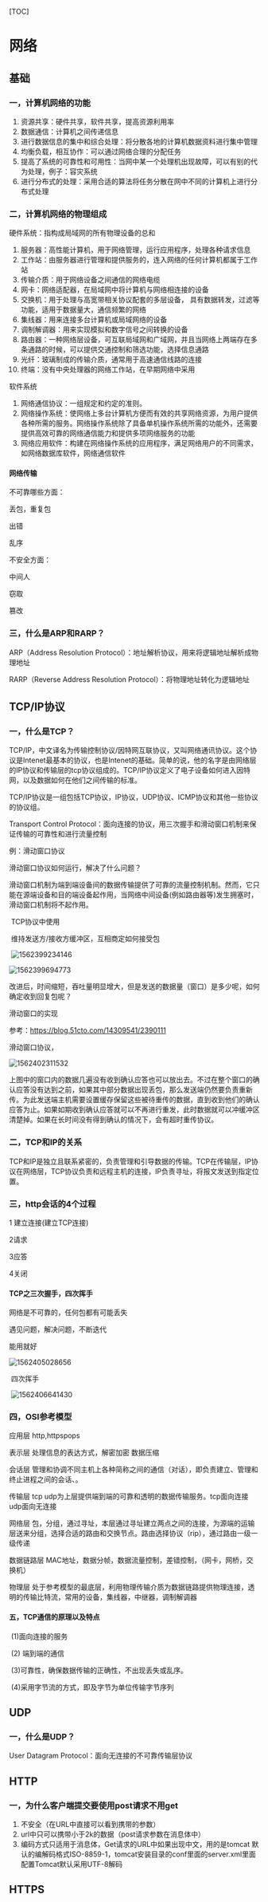 [TOC]

# 网络

## 基础

### 一，计算机网络的功能

1. 资源共享：硬件共享，软件共享，提高资源利用率
2. 数据通信：计算机之间传递信息
3. 进行数据信息的集中和综合处理：将分散各地的计算机数据资料进行集中管理
4. 均衡负载，相互协作：可以通过网络合理的分配任务
5. 提高了系统的可靠性和可用性：当网中某一个处理机出现故障，可以有别的代为处理，例子：容灾系统
6. 进行分布式的处理：采用合适的算法将任务分散在网中不同的计算机上进行分布式处理

### 二，计算机网络的物理组成

硬件系统：指构成局域网的所有物理设备的总和

1. 服务器：高性能计算机，用于网络管理，运行应用程序，处理各种请求信息
2. 工作站：由服务器进行管理和提供服务的，连入网络的任何计算机都属于工作站
3. 传输介质：用于网络设备之间通信的网络电缆
4. 网卡：网络适配器，在局域网中将计算机与网络相连接的设备
5. 交换机：用于处理与高宽带相关协议配套的多层设备， 具有数据转发，过滤等功能，适用于数据量大，通信频繁的网络
6. 集线器：用来连接多台计算机或局域网络的设备
7. 调制解调器：用来实现模拟和数字信号之间转换的设备
8. 路由器：一种网络层设备，可互联局域网和广域网，并且当网络上两端存在多条通路的时候，可以提供交通控制和筛选功能，选择信息通路
9. 光纤：玻璃制成的传输介质，通常用于高速通信线路的连接
10. 终端：没有中央处理器的网络工作站，在早期网络中采用

软件系统

1. 网络通信协议：一组规定和约定的准则。
2. 网络操作系统：使网络上多台计算机方便而有效的共享网络资源，为用户提供各种所需的服务。网络操作系统除了具备单机操作系统所需的功能外，还需要提供高效可靠的网络通信能力和提供多项网络服务的功能
3. 网络应用软件：构建在网络操作系统的应用程序，满足网络用户的不同需求，如网络数据库软件，网络通信软件

#### 网络传输

不可靠哪些方面：

   丢包，重复包

   出错

   乱序

不安全方面：

  中间人

  窃取

  篡改  

### 三，什么是ARP和RARP？

ARP（Address Resolution Protocol）：地址解析协议，用来将逻辑地址解析成物理地址

RARP（Reverse Address Resolution Protocol）：将物理地址转化为逻辑地址

## TCP/IP协议

### 一，什么是TCP？

TCP/IP，中文译名为传输控制协议/因特网互联协议，又叫网络通讯协议。这个协议是Intenet最基本的协议，也是Intenet的基础。简单的说，他的名字是由网络层的IP协议和传输层的tcp协议组成的。TCP/IP协议定义了电子设备如何进入因特网，以及数据如何在他们之间传输的标准。

TCP/IP协议是一组包括TCP协议，IP协议，UDP协议、ICMP协议和其他一些协议的协议组。

Transport Control Protocol：面向连接的协议，用三次握手和滑动窗口机制来保证传输的可靠性和进行流量控制

例：滑动窗口协议

滑动窗口协议如何运行，解决了什么问题？

滑动窗口机制为端到端设备间的数据传输提供了可靠的流量控制机制。然而，它只能在源端设备和目的端设备起作用，当网络中间设备(例如路由器等)发生拥塞时，滑动窗口机制将不起作用。

​     TCP协议中使用

​     维持发送方/接收方缓冲区，互相商定如何接受包



​     ![1562399234146](assets/1562399234146.png)

   ![1562399694773](assets/1562399694773.png)

  改进后，时间缩短，吞吐量明显增大，但是发送的数据量（窗口）是多少呢，如何确定收到回复包呢？

滑动窗口的实现

参考：<https://blog.51cto.com/14309541/2390111>

滑动窗口协议，

![1562402311532](assets/1562402311532.png)

上图中的窗口内的数据几遍没有收到确认应答也可以放出去。不过在整个窗口的确认应答没有达到之前，如果其中部分数据出现丢包，那么发送端仍然要负责重新传。为此发送端主机需要设置缓存保留这些被待重传的数据，直到收到他们的确认应答为止。如果如期收到确认应答就可以不再进行重发，此时数据就可以冲缓冲区清楚掉。如果在长时间没有得到确认的情况下，会有超时重传协议。

###  二，TCP和IP的关系

TCP和IP是独立且联系紧密的，负责管理和引导数据的传输。TCP在传输层，IP协议在网络层，TCP协议负责和远程主机的连接，IP负责寻址，将报文发送到指定位置。

### 三，http会话的4个过程

1 建立连接(建立TCP连接)

2请求

3应答

4关闭

#### TCP之三次握手，四次挥手

   网络是不可靠的，任何包都有可能丢失

   遇见问题，解决问题，不断迭代

   能用就好

![1562405028656](assets/1562405028656.png)

​    四次挥手

​             ![1562406641430](assets/1562406641430.png) 

### 四，OSI参考模型

   应用层  http,httpspops

  表示层  处理信息的表达方式，解密加密 数据压缩

  会话层    管理和协调不同主机上各种简称之间的通信（对话），即负责建立、管理和终止进程之间的会话、。

  传输层    tcp udp为上层提供端到端的可靠和透明的数据传输服务。tcp面向连接 udp面向无连接

  网络层       包，分组，通过寻址，本层通过寻址建立两点之间的连接，为源端的运输层送来分组，选择合适的路由和交换节点。路由选择协议（rip），通过路由一级一级传递

  数据链路层    MAC地址，数据分帧，数据流量控制，差错控制，（网卡，网桥，交换机）

  物理层          处于参考模型的最底层，利用物理传输介质为数据链路提供物理连接，透明的传输比特流，常用的设备，集线器，中继器，调制解调器

#### 五，TCP通信的原理以及特点 

​     (1)面向连接的服务

​     (2) 端到端的通信

​     (3)可靠性，确保数据传输的正确性，不出现丢失或乱序。

​      (4)采用字节流的方式，即及字节为单位传输字节序列

###  



## UDP

### 一，什么是UDP？

User Datagram Protocol：面向无连接的不可靠传输层协议

## HTTP

### 一，为什么客户端提交要使用post请求不用get

1. 不安全（在URL中直接可以看到携带的参数）
2. url中只可以携带小于2k的数据（post请求参数在消息体中）
3. 编码方式只适用于消息体，Get请求的URL中如果出现中文，用的是tomcat 默认的编解码格式ISO-8859-1，tomcat安装目录的conf里面的server.xml里面配置Tomcat默认采用UTF-8解码

## HTTPS

### 